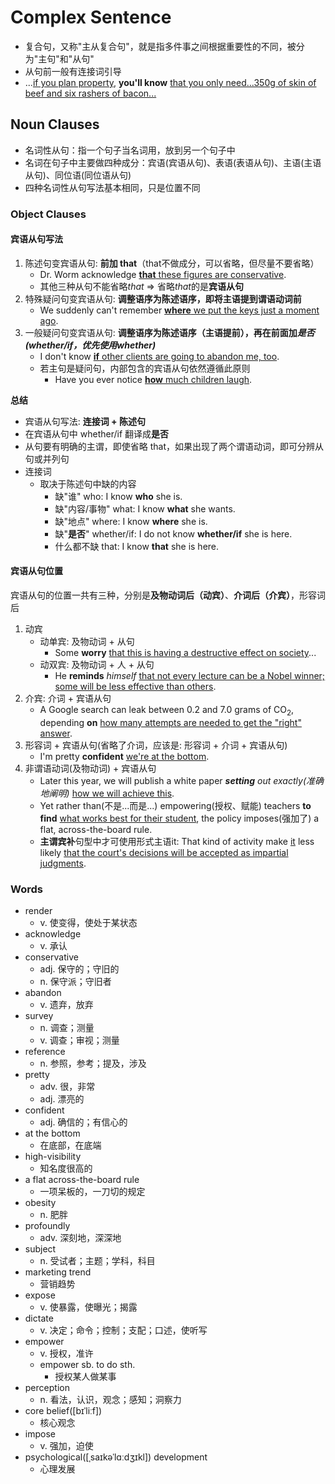 # Complex Sentence

- 复合句，又称"主从复合句"，就是指多件事之间根据重要性的不同，被分为"主句"和"从句"
- 从句前一般有连接词引导
- ...<ins>if you plan property</ins>, **you'll know** <ins>that you only need...350g of skin of beef and six rashers of bacon...</ins>

## Noun Clauses

- 名词性从句：指一个句子当名词用，放到另一个句子中
- 名词在句子中主要做四种成分：宾语(宾语从句)、表语(表语从句)、主语(主语从句)、同位语(同位语从句)
- 四种名词性从句写法基本相同，只是位置不同

### Object Clauses

#### 宾语从句写法

1. 陈述句变宾语从句: **前加 that**（that不做成分，可以省略，但尽量不要省略）
    - Dr. Worm acknowledge <ins>**that** these figures are conservative</ins>.
    - 其他三种从句不能省略*that* => 省略*that*的是**宾语从句**
2. 特殊疑问句变宾语从句: **调整语序为陈述语序，即将主语提到谓语动词前**
    - We suddenly can't remember <ins>**where** we put the keys just a moment ago</ins>.
3. 一般疑问句变宾语从句: **调整语序为陈述语序（主语提前），再在前面加*是否(whether/if，优先使用whether)***
    - I don't know <ins>**if** other clients are going to abandon me, too</ins>.
    - 若主句是疑问句，内部包含的宾语从句依然遵循此原则
        - Have you ever notice <ins>**how** much children laugh</ins>.

**总结**

- 宾语从句写法: **连接词 + 陈述句**
- 在宾语从句中 whether/if 翻译成**是否**
- 从句要有明确的主谓，即使省略 that，如果出现了两个谓语动词，即可分辨从句或并列句
- 连接词
    - 取决于陈述句中缺的内容
        - 缺"谁" who: I know **who** she is.
        - 缺"内容/事物" what: I know **what** she wants.
        - 缺"地点" where: I know **where** she is.
        - 缺"**是否**" whether/if: I do not know **whether/if** she is here.
        - 什么都不缺 that: I know **that** she is here.

#### 宾语从句位置

宾语从句的位置一共有三种，分别是**及物动词后（动宾）**、**介词后（介宾）**，形容词后

1. 动宾
    - 动单宾: 及物动词 + 从句
        - Some **worry** <ins>that this is having a destructive effect on society</ins>...
    - 动双宾: 及物动词 + 人 + 从句
        - He **reminds** *himself* <ins>that not every lecture can be a Nobel winner; some will be less effective than others</ins>.
2. 介宾: 介词 + 宾语从句
    - A Google search can leak between 0.2 and 7.0 grams of CO<sub>2</sub>, depending **on** <ins>how many attempts are needed to get the "right" answer</ins>.
3. 形容词 + 宾语从句(省略了介词，应该是: 形容词 + 介词 + 宾语从句)
    - I'm pretty **confident** <ins>we're at the bottom</ins>.
4. 非谓语动词(及物动词) + 宾语从句
    - Later this year, we will publish a white paper ***setting** out exactly(准确地阐明)* <ins>how we will achieve this</ins>.
    - Yet rather than(不是...而是...) empowering(授权、赋能) teachers **to find** <ins>what works best for their student</ins>, the policy imposes(强加了) a flat, across-the-board rule.
    - **主谓宾补**句型中才可使用形式主语it: That kind of activity make <ins>it</ins> less likely <ins>that the court's decisions will be accepted as impartial judgments</ins>.

### Words

- render
    - v. 使变得，使处于某状态
- acknowledge
    - v. 承认
- conservative
    - adj. 保守的；守旧的
    - n. 保守派；守旧者
- abandon
    - v. 遗弃，放弃
- survey
    - n. 调查；测量
    - v. 调查；审视；测量
- reference
    - n. 参照，参考；提及，涉及
- pretty
    - adv. 很，非常
    - adj. 漂亮的
- confident
    - adj. 确信的；有信心的
- at the bottom
    - 在底部，在底端
- high-visibility
    - 知名度很高的
- a flat across-the-board rule
    - 一项呆板的，一刀切的规定
- obesity
    - n. 肥胖
- profoundly
    - adv. 深刻地，深深地
- subject
    - n. 受试者；主题；学科，科目
- marketing trend
    - 营销趋势
- expose
    - v. 使暴露，使曝光；揭露
- dictate
    - v. 决定；命令；控制；支配；口述，使听写
- empower
    - v. 授权，准许
    - empower sb. to do sth.
        - 授权某人做某事
- perception
    - n. 看法，认识，观念；感知；洞察力
- core belief([bɪˈliːf])
    - 核心观念
- impose
    - v. 强加，迫使
- psychological([ˌsaɪkəˈlɑːdʒɪkl]) development
    - 心理发展
